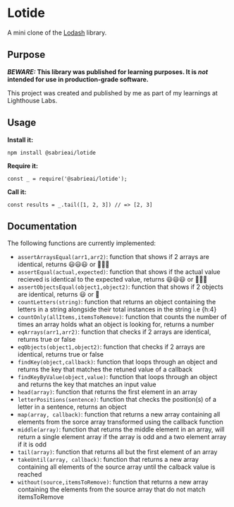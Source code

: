 # Lotide

A mini clone of the [Lodash](https://lodash.com) library.

## Purpose

**_BEWARE:_ This library was published for learning purposes. It is _not_ intended for use in production-grade software.**

This project was created and published by me as part of my learnings at Lighthouse Labs. 

## Usage

**Install it:**

`npm install @sabrieai/lotide`

**Require it:**

`const _ = require('@sabrieai/lotide');`

**Call it:**

`const results = _.tail([1, 2, 3]) // => [2, 3]`

## Documentation

The following functions are currently implemented:

* `assertArraysEqual(arr1,arr2)`: function that shows if 2 arrays are identical, returns 😃😃😃 or 🤢🤢🤢
* `assertEqual(actual,expected)`: function that shows if the actual value recieved is identical to the expected value, returns 😃😃😃 or 🤢🤢🤢
* `assertObjectsEqual(object1,object2)`: function that shows if 2 objects are identical, returns 😃 or 🤢
* `countLetters(string)`: function that returns an object containing the letters in a string alongside their total instances in the string i.e {h:4}
* `countOnly(allItems,itemsToRemove)`: function that counts the number of times an array holds what an object is looking for, returns a number
* `eqArrays(arr1,arr2)`: function that checks if 2 arrays are identical, returns true or false
* `eqObjects(object1,object2)`: function that checks if 2 arrays are identical, returns true or false
* `findKey(object,callback)`: function that loops through an object and returns the key that matches the retuned value of a callback
* `findKeyByValue(object,value)`: function that loops through an object and returns the key that matches an input value 
* `head(array)`: function that returns the first element in an array
* `letterPositions(sentence)`: function that checks the position(s) of a letter in a sentence, returns an object
* `map(array, callback)`: function that returns a new array containing all elements from the sorce array transformed using the callback function
* `middle(array)`: function that returns the middle element in an array, will return a single element array if the array is odd and a two element array if it is odd
* `tail(array)`: function that returns all but the first element of an array
* `takeUntil(array, callback)`: function that returns a new array containing all elements of the source array until the calback value is reached 
* `without(source,itemsToRemove)`: function that returns a new array containing the elements from the source array that do not match itemsToRemove